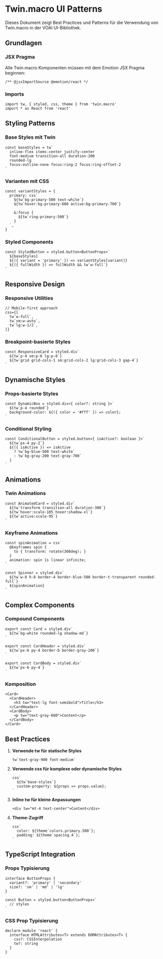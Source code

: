 # Twin.macro UI Patterns

Dieses Dokument zeigt Best Practices und Patterns für die Verwendung von Twin.macro in der VOAI UI-Bibliothek.

## Grundlagen

### JSX Pragma
Alle Twin.macro Komponenten müssen mit dem Emotion JSX Pragma beginnen:

```tsx
/** @jsxImportSource @emotion/react */
```

### Imports
```tsx
import tw, { styled, css, theme } from 'twin.macro'
import * as React from 'react'
```

## Styling Patterns

### Base Styles mit Twin
```tsx
const baseStyles = tw`
  inline-flex items-center justify-center
  font-medium transition-all duration-200
  rounded-lg
  focus:outline-none focus:ring-2 focus:ring-offset-2
`
```

### Varianten mit CSS
```tsx
const variantStyles = {
  primary: css`
    ${tw`bg-primary-500 text-white`}
    ${tw`hover:bg-primary-600 active:bg-primary-700`}
    
    &:focus {
      ${tw`ring-primary-500`}
    }
  `,
}
```

### Styled Components
```tsx
const StyledButton = styled.button<ButtonProps>`
  ${baseStyles}
  ${({ variant = 'primary' }) => variantStyles[variant]}
  ${({ fullWidth }) => fullWidth && tw`w-full`}
`
```

## Responsive Design

### Responsive Utilities
```tsx
// Mobile-first approach
css={[
  tw`w-full`,
  tw`sm:w-auto`,
  tw`lg:w-1/2`,
]}
```

### Breakpoint-basierte Styles
```tsx
const ResponsiveCard = styled.div`
  ${tw`p-4 sm:p-6 lg:p-8`}
  ${tw`grid grid-cols-1 sm:grid-cols-2 lg:grid-cols-3 gap-4`}
`
```

## Dynamische Styles

### Props-basierte Styles
```tsx
const DynamicBox = styled.div<{ color?: string }>`
  ${tw`p-4 rounded`}
  background-color: ${({ color = '#fff' }) => color};
`
```

### Conditional Styling
```tsx
const ConditionalButton = styled.button<{ isActive?: boolean }>`
  ${tw`px-4 py-2`}
  ${({ isActive }) => isActive 
    ? tw`bg-blue-500 text-white` 
    : tw`bg-gray-200 text-gray-700`
  }
`
```

## Animations

### Twin Animations
```tsx
const AnimatedCard = styled.div`
  ${tw`transform transition-all duration-300`}
  ${tw`hover:scale-105 hover:shadow-xl`}
  ${tw`active:scale-95`}
`
```

### Keyframe Animations
```tsx
const spinAnimation = css`
  @keyframes spin {
    to { transform: rotate(360deg); }
  }
  animation: spin 1s linear infinite;
`

const Spinner = styled.div`
  ${tw`w-8 h-8 border-4 border-blue-500 border-t-transparent rounded-full`}
  ${spinAnimation}
`
```

## Complex Components

### Compound Components
```tsx
export const Card = styled.div`
  ${tw`bg-white rounded-lg shadow-md`}
`

export const CardHeader = styled.div`
  ${tw`px-6 py-4 border-b border-gray-200`}
`

export const CardBody = styled.div`
  ${tw`px-6 py-4`}
`
```

### Komposition
```tsx
<Card>
  <CardHeader>
    <h3 tw="text-lg font-semibold">Title</h3>
  </CardHeader>
  <CardBody>
    <p tw="text-gray-600">Content</p>
  </CardBody>
</Card>
```

## Best Practices

1. **Verwende tw für statische Styles**
   ```tsx
   tw`text-gray-900 font-medium`
   ```

2. **Verwende css für komplexe oder dynamische Styles**
   ```tsx
   css`
     ${tw`base-styles`}
     custom-property: ${props => props.value};
   `
   ```

3. **Inline tw für kleine Anpassungen**
   ```tsx
   <div tw="mt-4 text-center">Content</div>
   ```

4. **Theme-Zugriff**
   ```tsx
   css`
     color: ${theme`colors.primary.500`};
     padding: ${theme`spacing.4`};
   `
   ```

## TypeScript Integration

### Props Typisierung
```tsx
interface ButtonProps {
  variant?: 'primary' | 'secondary'
  size?: 'sm' | 'md' | 'lg'
}

const Button = styled.button<ButtonProps>`
  // styles
`
```

### CSS Prop Typisierung
```tsx
declare module 'react' {
  interface HTMLAttributes<T> extends DOMAttributes<T> {
    css?: CSSInterpolation
    tw?: string
  }
}
```